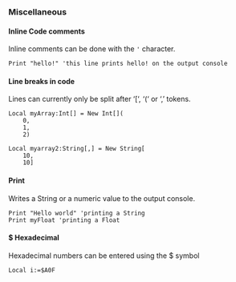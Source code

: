 ### Miscellaneous

#### Inline Code comments

Inline comments can be done with the `'` character.
```
Print "hello!" 'this line prints hello! on the output console
```

#### Line breaks in code

Lines can currently only be split after ‘[‘, ‘(‘ or ‘,’ tokens.

```
Local myArray:Int[] = New Int[](
    0,
    1,
    2)

Local myarray2:String[,] = New String[
    10,
    10]
```

#### Print

Writes a String or a numeric value to the output console.

```
Print "Hello world" 'printing a String
Print myFloat 'printing a Float
```

#### $ Hexadecimal

Hexadecimal numbers can be entered using the $ symbol
```
Local i:=$A0F
```
